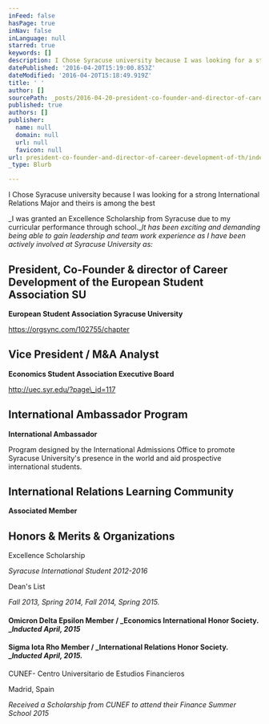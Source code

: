 ```yaml
---
inFeed: false
hasPage: true
inNav: false
inLanguage: null
starred: true
keywords: []
description: I Chose Syracuse university because I was looking for a strong International Relations Major and theirs is among the best
datePublished: '2016-04-20T15:19:00.853Z'
dateModified: '2016-04-20T15:18:49.919Z'
title: ' '
author: []
sourcePath: _posts/2016-04-20-president-co-founder-and-director-of-career-development-of-th.md
published: true
authors: []
publisher:
  name: null
  domain: null
  url: null
  favicon: null
url: president-co-founder-and-director-of-career-development-of-th/index.html
_type: Blurb

---
```

I Chose Syracuse university because I was looking for a strong International Relations Major and theirs is among the best

_I was granted an Excellence Scholarship from Syracuse due to my curricular performance through school.__It has been exciting and demanding being able to gain leadership and team work experience as I have been actively involved at Syracuse University as:_

## 

## President, Co-Founder & director of Career Development of the European Student Association SU

**European Student Association Syracuse University**

https://orgsync.com/102755/chapter

## Vice President / M&A Analyst

**Economics Student Association Executive Board**

http://uec.syr.edu/?page\_id=117

## International Ambassador Program

**International Ambassador**

Program designed by the International Admissions Office to promote Syracuse University's presence in the world and aid prospective international students.

## International Relations Learning Community

**Associated Member**

## Honors & Merits & Organizations

Excellence Scholarship

_Syracuse International Student 2012-2016_

Dean's List

_Fall 2013, Spring 2014, Fall 2014, Spring 2015\._

#### Omicron Delta Epsilon Member / _Economics International Honor Society. __Inducted April, 2015_

#### Sigma Iota Rho Member / _International Relations Honor Society. __Inducted April, 2015\._

CUNEF- Centro Universitario de Estudios Financieros

Madrid, Spain

_Received a Scholarship from CUNEF to attend their Finance Summer School 2015_